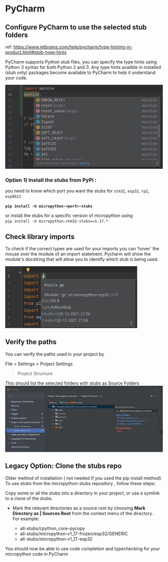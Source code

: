 # PyCharm

## Configure PyCharm to use the selected stub folders  

ref: https://www.jetbrains.com/help/pycharm/type-hinting-in-product.html#stub-type-hints

PyCharm supports Python stub files, you can specify the type hints using Python 3 syntax for both Python 2 and 3.
Any type hints availble in installed (stub only) packages  become available to PyCharm to help it understand your code.

![Code completions](img/pycharm-completion.png)


### Option 1) Install the stubs from PyPi :

you need to know which port you want the stubs for `stm32`, `esp32`, `rp2`, `esp8622`

**`pip install -U micropython-<port>-stubs`**

or install the stubs for a specific version of micropython using  
`pip install -U micropython-stm32-stubs==1.17.*`

## Check library imports

To check if the correct types are used for your imports you can 'hover' the mouse over the module of an import statement. 
Pycharm will show the module's docstring that will allow you to identify which stub is being used.

![import](img/pycharm-import.png)

## Verify the paths 
You can verify the paths used in your project by 

File > Settings > Project Settings 
> Project Structure 

This should list the selected folders with stubs as Source Folders 
![PyCharm Settings](img/pycharm-settings.png)



## Legacy Option: Clone the stubs repo 
Older method of installation ( not needed if you used the pip install method) 
To use stubs from the micropython-stubs repository , follow these steps:

Copy some or all the stubs into a directory in your project, or use a symlink to a clone of the stubs.

- Mark the relevant directories as a source root by choosing **Mark Directory as | Sources Root** from the context menu of the directory.  
For example: 

  - all-stubs/cpython_core-pycopy
  - all-stubs/micropython-v1_17-frozen/esp32/GENERIC
  - all-stubs/micropython-v1_17-esp32

You should now be able to use code completion and typechecking for your micropython code in PyCharm